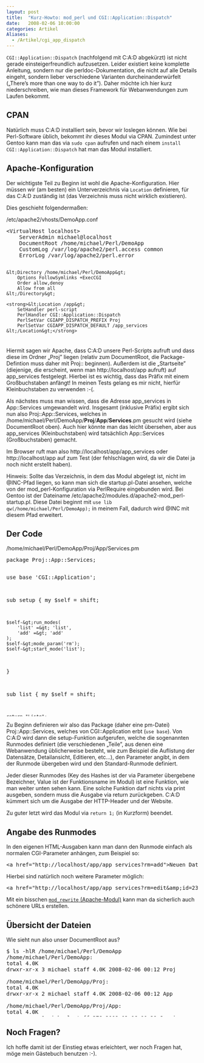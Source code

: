 ```yaml
---
layout: post
title:  "Kurz-Howto: mod_perl und CGI::Application::Dispatch"
date:   2008-02-06 10:00:00
categories: Artikel
Aliases:
  - /Artikel/cgi_app_dispatch
---
```




<p>
<code>CGI::Application::Dispatch</code> (nachfolgend mit C:A:D abgekürzt) ist
nicht gerade einsteigerfreundlich aufzusetzen. Leider existiert keine komplette
Anleitung, sondern nur die perldoc-Dokumentation, die nicht auf alle Details
eingeht, sondern lieber verschiedene Varianten durcheinanderwürfelt
(„There’s more than one way to do it”). Daher möchte ich hier kurz
niederschreiben, wie man dieses Framework für Webanwendungen zum Laufen
bekommt.
</p>

<h2>CPAN</h2>
<p>
Natürlich muss C:A:D installiert sein, bevor wir loslegen können. Wie bei
Perl-Software üblich, bekommt ihr dieses Modul via CPAN. Zumindest unter Gentoo
kann man das via <code>sudo cpan</code> aufrufen und nach einem <code>install
CGI::Application::Dispatch</code> hat man das Modul installiert.
</p>

<h2>Apache-Konfiguration</h2>
<p>
Der wichtigste Teil zu Beginn ist wohl die Apache-Konfiguration. Hier müssen
wir (am besten) ein Unterverzeichnis via <code>Location</code> definieren, für
das C:A:D zuständig ist (das Verzeichnis muss nicht wirklich existieren).
</p>

<p>Dies geschieht folgendermaßen:</p>

<p class="filenameHeader">/etc/apache2/vhosts/DemoApp.conf</p>
<pre class="Delphi" style="height: 300px">
&lt;VirtualHost localhost&gt;
	ServerAdmin michael@localhost
	DocumentRoot /home/michael/Perl/DemoApp
	CustomLog /var/log/apache2/perl.access common
	ErrorLog /var/log/apache2/perl.error

	&lt;Directory /home/michael/Perl/DemoApp&gt;
		Options FollowSymlinks +ExecCGI
		Order allow,denoy
		Allow from all
	&lt;/Directory&gt;

	<strong>&lt;Location /app&gt;
		SetHandler perl-script
		PerlHandler CGI::Application::Dispatch
		PerlSetVar CGIAPP_DISPATCH_PREFIX Proj
		PerlSetVar CGIAPP_DISPATCH_DEFAULT /app_services
	&lt;/Location&gt;</strong>
&lt;/VirtualHost&gt;
</pre>

<p>
Hiermit sagen wir Apache, dass C:A:D unsere Perl-Scripts aufruft und dass diese
im Ordner „Proj” liegen (relativ zum DocumentRoot, die Package-Defintion muss
daher mit Proj:: beginnen). Außerdem ist die „Startseite” (diejenige, die
erscheint, wenn man http://localhost/app aufruft) auf app_services festgelegt.
Hierbei ist es wichtig, dass das Präfix mit einem Großbuchstaben anfängt! In
meinen Tests gelang es mir nicht, hierfür Kleinbuchstaben zu verwenden :-(.
</p>

<p>
Als nächstes muss man wissen, dass die Adresse app_services in App::Services
umgewandelt wird. Insgesamt (inklusive Präfix) ergibt sich nun also
Proj::App::Services, welches in
/home/michael/Perl/DemoApp/<strong>Proj</strong>/<strong>App</strong>/<strong>Services</strong>.pm
gesucht wird (siehe DocumentRoot oben). Auch hier könnte man das leicht
übersehen, aber aus app_services (Kleinbuchstaben) wird tatsächlich
App::Services (Großbuchstaben) gemacht.
</p>

<p>
Im Browser ruft man also http://localhost/app/app_services oder
http://localhost/app auf zum Test (der fehlschlagen wird, da wir die Datei ja
noch nicht erstellt haben).
</p>

<p>
Hinweis: Sollte das Verzeichnis, in dem das Modul abgelegt ist, nicht im
@INC-Pfad liegen, so kann man sich die startup.pl-Datei ansehen, welche von der
mod_perl-Konfiguration via PerlRequire eingebunden wird. Bei Gentoo ist der
Dateiname /etc/apache2/modules.d/apache2-mod_perl-startup.pl. Diese Datei
beginnt mit <code>use lib qw(/home/michael/Perl/DemoApp);</code> in meinem
Fall, dadurch wird @INC mit diesem Pfad erweitert.
</p>

<h2>Der Code</h2>

<p class="filenameHeader">/home/michael/Perl/DemoApp/Proj/App/Services.pm</p>
<pre class="Delphi" style="height: 420px">package Proj::App::Services;

use base 'CGI::Application';

sub setup {
	my $self = shift;

	$self-&gt;run_modes(
		'list' =&gt; 'list',
		'add' =&gt; 'add'
	);
	$self-&gt;mode_param('rm');
	$self-&gt;start_mode('list');
}

sub list {
	my $self = shift;

	return "Liste";
}

sub add {
	my $self = shift;

	return "Hinzufügen";
}

1;</pre>

<p>
Zu Beginn definieren wir also das Package (daher eine pm-Datei)
Proj::App::Services, welches von CGI::Application erbt (<code>use base</code>).
Von C:A:D wird dann die setup-Funktion aufgerufen, welche die sogenannten
Runmodes definiert (die verschiedenen „Teile”, aus denen eine Webanwendung
üblicherweise besteht, wie zum Beispiel die Auflistung der Datensätze,
Detailansicht, Editieren, etc…), den Parameter angibt, in dem der Runmode
übergeben wird und den Standard-Runmode definiert.
</p>

<p>
Jeder dieser Runmodes (Key des Hashes ist der via Parameter übergebene
Bezeichner, Value ist der Funktionsname im Modul) ist eine Funktion, wie man
weiter unten sehen kann. Eine solche Funktion darf nichts via print ausgeben,
sondern muss die Ausgabe via return zurückgeben. C:A:D kümmert sich um die
Ausgabe der HTTP-Header und der Website.
</p>

<p>
Zu guter letzt wird das Modul via <code>return 1;</code> (in Kurzform) beendet.
</p>

<h2>Angabe des Runmodes</h2>

<p>
In den eigenen HTML-Ausgaben kann man dann den Runmode einfach als normalen
CGI-Parameter anhängen, zum Beispiel so:
</p>
<pre>&lt;a href="http://localhost/app/app_services?rm=add"&gt;Neuen Datensatz hinzufügen&lt;/a&gt;</pre>
<p>Hierbei sind natürlich noch weitere Parameter möglich:</p>
<pre>&lt;a href="http://localhost/app/app_services?rm=edit&amp;amp;id=23"&gt;Datensatz 23 bearbeiten&lt;/a&gt;</pre>

<p>
Mit ein bisschen <a
href="http://httpd.apache.org/docs/2.0/mod/mod_rewrite.html" target="_blank"
title="httpd.apache.org: mod_rewrite"><code>mod_rewrite</code>
(Apache-Modul)</a> kann man da sicherlich auch schönere URLs erstellen.
</p>

<h2>&Uuml;bersicht der Dateien</h2>
<p>Wie sieht nun also unser DocumentRoot aus?</p>

<pre class="Delphi" style="height: 180px">$ ls -hlR /home/michael/Perl/DemoApp
/home/michael/Perl/DemoApp:
total 4.0K
drwxr-xr-x 3 michael staff 4.0K 2008-02-06 00:12 Proj

/home/michael/Perl/DemoApp/Proj:
total 4.0K
drwxr-xr-x 2 michael staff 4.0K 2008-02-06 00:12 App

/home/michael/Perl/DemoApp/Proj/App:
total 4.0K
-rw-r--r-- 1 michael staff 378 2008-02-06 00:29 Services.pm</pre>

<h2>Noch Fragen?</h2>

<p>
Ich hoffe damit ist der Einstieg etwas erleichtert, wer noch Fragen hat, möge
mein Gästebuch benutzen :-).
</p>
